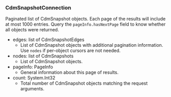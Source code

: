 ### CdmSnapshotConnection
Paginated list of CdmSnapshot objects. Each page of the results will include at most 1000 entries. Query the `pageInfo.hasNextPage` field to know whether all objects were returned.

- edges: list of CdmSnapshotEdges
  - List of CdmSnapshot objects with additional pagination information. Use `nodes` if per-object cursors are not needed.
- nodes: list of CdmSnapshots
  - List of CdmSnapshot objects.
- pageInfo: PageInfo
  - General information about this page of results.
- count: System.Int32
  - Total number of CdmSnapshot objects matching the request arguments.
